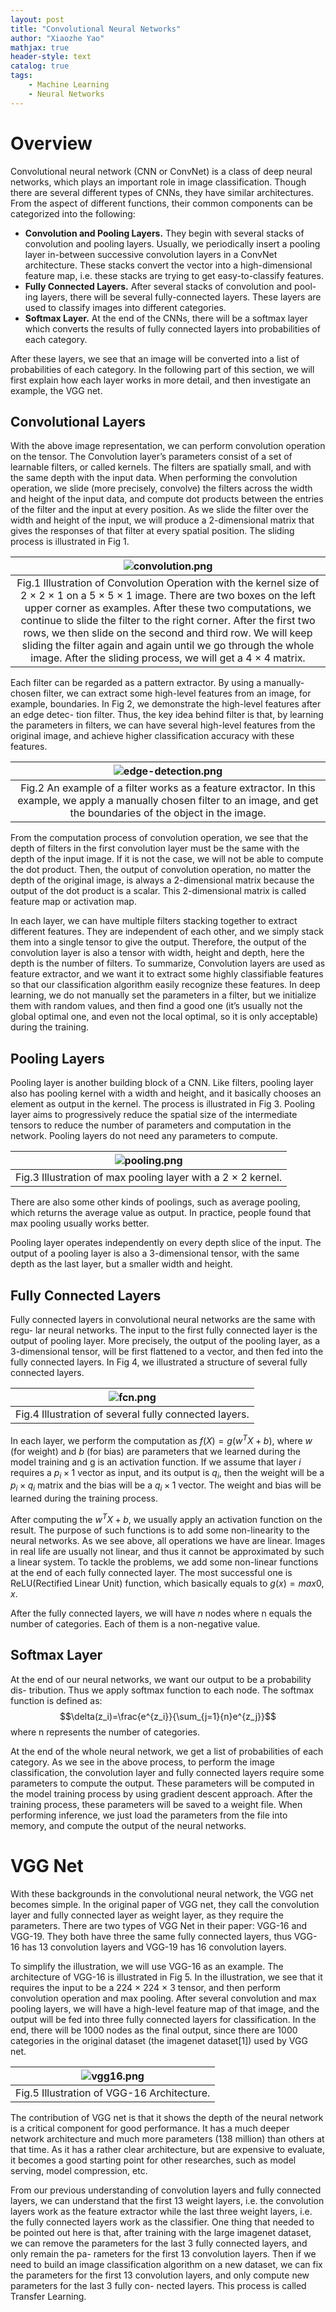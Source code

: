 ```yaml
---
layout: post
title: "Convolutional Neural Networks"
author: "Xiaozhe Yao"
mathjax: true
header-style: text
catalog: true
tags:
    - Machine Learning
    - Neural Networks
---
```


# Overview

Convolutional neural network (CNN or ConvNet) is a class of deep neural networks, which plays an important role in image classification. Though there are several different types of CNNs, they have similar architectures. From the aspect of different functions, their common components can be categorized into the following:
*  **Convolution and Pooling Layers.** They begin with several stacks of convolution and pooling layers. Usually, we periodically insert a pooling layer in-between successive convolution layers in a ConvNet architecture. These stacks convert the vector into a high-dimensional feature map, i.e. these stacks are trying to get easy-to-classify features.
*  **Fully Connected Layers.** After several stacks of convolution and pool- ing layers, there will be several fully-connected layers. These layers are used to classify images into different categories.
*  **Softmax Layer.** At the end of the CNNs, there will be a softmax layer which converts the results of fully connected layers into probabilities of each category.

After these layers, we see that an image will be converted into a list of probabilities of each category. In the following part of this section, we will first explain how each layer works in more detail, and then investigate an example, the VGG net.

## Convolutional Layers

With the above image representation, we can perform convolution operation on the tensor. The Convolution layer’s parameters consist of a set of learnable filters, or called kernels. The filters are spatially small, and with the same depth with the input data. When performing the convolution operation, we slide (more precisely, convolve) the filters across the width and height of the input data, and compute dot products between the entries of the filter and the input at every position. As we slide the filter over the width and height of the input, we will produce a 2-dimensional matrix that gives the responses of that filter at every spatial position. The sliding process is illustrated in Fig 1.

| ![convolution.png](https://i.loli.net/2020/06/02/LayRVP34tC9U2qM.png) | 
|:--:| 
| Fig.1 Illustration of Convolution Operation with the kernel size of 2 × 2 × 1 on a 5 × 5 × 1 image. There are two boxes on the left upper corner as examples. After these two computations, we continue to slide the filter to the right corner. After the first two rows, we then slide on the second and third row. We will keep sliding the filter again and again until we go through the whole image. After the sliding process, we will get a 4 × 4 matrix. |

Each filter can be regarded as a pattern extractor. By using a manually- chosen filter, we can extract some high-level features from an image, for example, boundaries. In Fig 2, we demonstrate the high-level features after an edge detec- tion filter. Thus, the key idea behind filter is that, by learning the parameters in filters, we can have several high-level features from the original image, and achieve higher classification accuracy with these features.

| ![edge-detection.png](https://i.loli.net/2020/06/02/xhTpVK2PW1nBREo.png) | 
|:--:| 
| Fig.2 An example of a filter works as a feature extractor. In this example, we apply a manually chosen filter to an image, and get the boundaries of the object in the image. |

From the computation process of convolution operation, we see that the depth of filters in the first convolution layer must be the same with the depth of the input image. If it is not the case, we will not be able to compute the dot product. Then, the output of convolution operation, no matter the depth of the original image, is always a 2-dimensional matrix because the output of the dot product is a scalar. This 2-dimensional matrix is called feature map or activation map.

In each layer, we can have multiple filters stacking together to extract different features. They are independent of each other, and we simply stack them into a single tensor to give the output. Therefore, the output of the convolution layer is also a tensor with width, height and depth, here the depth is the number of filters.
To summarize, Convolution layers are used as feature extractor, and we want it to extract some highly classifiable features so that our classification algorithm easily recognize these features. In deep learning, we do not manually set the parameters in a filter, but we initialize them with random values, and then find a good one (it’s usually not the global optimal one, and even not the local optimal, so it is only acceptable) during the training.

## Pooling Layers

Pooling layer is another building block of a CNN. Like filters, pooling layer also has pooling kernel with a width and height, and it basically chooses an element as output in the kernel. The process is illustrated in Fig 3. Pooling layer aims to progressively reduce the spatial size of the intermediate tensors to reduce the number of parameters and computation in the network. Pooling layers do not need any parameters to compute.

| ![pooling.png](https://i.loli.net/2020/06/02/GLPen5jJC3Yfxtp.png) | 
|:--:| 
| Fig.3 Illustration of max pooling layer with a 2 × 2 kernel. |

There are also some other kinds of poolings, such as average pooling, which returns the average value as output. In practice, people found that max pooling usually works better.

Pooling layer operates independently on every depth slice of the input. The output of a pooling layer is also a 3-dimensional tensor, with the same depth as the last layer, but a smaller width and height.

## Fully Connected Layers

Fully connected layers in convolutional neural networks are the same with regu- lar neural networks. The input to the first fully connected layer is the output of pooling layer. More precisely, the output of the pooling layer, as a 3-dimensional tensor, will be first flattened to a vector, and then fed into the fully connected layers. In Fig 4, we illustrated a structure of several fully connected layers.

| ![fcn.png](https://i.loli.net/2020/06/02/fKwQLipo8nhdmAG.png) | 
|:--:| 
| Fig.4 Illustration of several fully connected layers. |


In each layer, we perform the computation as $f(X) = g(w^TX + b)$, where $w$ (for weight) and $b$ (for bias) are parameters that we learned during the model training and g is an activation function. If we assume that layer $i$ requires a $p_i \times 1$ vector as input, and its output is $q_i$, then the weight will be a $p_i \times q_i$ matrix and the bias will be a $q_i \times 1$ vector. The weight and bias will be learned during the training process.

After computing the $w^TX + b$, we usually apply an activation function on the result. The purpose of such functions is to add some non-linearity to the neural networks. As we see above, all operations we have are linear. Images in real life are usually not linear, and thus it cannot be approximated by such a linear system. To tackle the problems, we add some non-linear functions at the end of each fully connected layer. The most successful one is ReLU(Rectified Linear Unit) function, which basically equals to $g(x) = max{0, x}$.

After the fully connected layers, we will have $n$ nodes where n equals the number of categories. Each of them is a non-negative value.

## Softmax Layer

At the end of our neural networks, we want our output to be a probability dis- tribution. Thus we apply softmax function to each node. The softmax function is defined as:
$$\delta(z_i)=\frac{e^{z_i}}{\sum_{j=1}{n}e^{z_j}}$$ where n represents the number of categories.

At the end of the whole neural network, we get a list of probabilities of each
category. As we see in the above process, to perform the image classification, the convolution layer and fully connected layers require some parameters to compute the output. These parameters will be computed in the model training process by using gradient descent approach. After the training process, these parameters will be saved to a weight file. When performing inference, we just load the parameters from the file into memory, and compute the output of the neural networks.

# VGG Net

With these backgrounds in the convolutional neural network, the VGG net becomes simple. In the original paper of VGG net, they call the convolution layer and fully connected layer as weight layer, as they require the parameters. There are two types of VGG Net in their paper: VGG-16 and VGG-19. They both have three the same fully connected layers, thus VGG-16 has 13 convolution layers and VGG-19 has 16 convolution layers.

To simplify the illustration, we will use VGG-16 as an example. The architecture of VGG-16 is illustrated in Fig 5. In the illustration, we see that it requires the input to be a 224 × 224 × 3 tensor, and then perform convolution operation and max pooling. After several convolution and max pooling layers, we will have a high-level feature map of that image, and the output will be fed into three fully connected layers for classification. In the end, there will be 1000 nodes as the final output, since there are 1000 categories in the original dataset (the imagenet dataset[1]) used by VGG net.

| ![vgg16.png](https://i.loli.net/2020/06/02/KSBfV7XmFbM2Iai.png) | 
|:--:| 
| Fig.5 Illustration of VGG-16 Architecture. |

The contribution of VGG net is that it shows the depth of the neural network is a critical component for good performance. It has a much deeper network architecture and much more parameters (138 million) than others at that time. As it has a rather clear architecture, but are expensive to evaluate, it becomes a good starting point for other researches, such as model serving, model compression, etc.

From our previous understanding of convolution layers and fully connected layers, we can understand that the first 13 weight layers, i.e. the convolution layers work as the feature extractor while the last three weight layers, i.e. the fully connected layers work as the classifier. One thing that needed to be pointed out here is that, after training with the large imagenet dataset, we can remove the parameters for the last 3 fully connected layers, and only remain the pa- rameters for the first 13 convolution layers. Then if we need to build an image classification algorithm on a new dataset, we can fix the parameters for the first 13 convolution layers, and only compute new parameters for the last 3 fully con- nected layers. This process is called Transfer Learning.